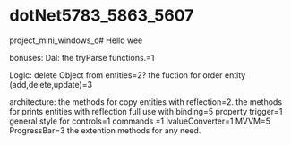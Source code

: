 
# dotNet5783_5863_5607
project_mini_windows_c#
Hello wee 

bonuses:
Dal:
the tryParse functions.=1

Logic:
delete Object from entities=2?
the fuction for order entity (add,delete,update)=3

architecture:
the methods for copy entities with reflection=2.
the methods for prints entities with reflection
full use with binding=5
property trigger=1
general style for controls=1
commands =1
IvalueConverter=1
MVVM=5
ProgressBar=3
the extention methods for any need.